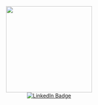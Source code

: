 <div id="header" align="center">
  <img src="https://media.giphy.com/media/v1.Y2lkPTc5MGI3NjExbnU0OTQweTdwa3R3NzRoenk3N2ozMG1rOGloMHAxaWo2emFtdzNoeiZlcD12MV9pbnRlcm5hbF9naWZfYnlfaWQmY3Q9Zw/JqmupuTVZYaQX5s094/giphy.gif" width="230"/>
</div>

<div id="badges" align="center">
<a href="https://www.linkedin.com/in/youssef-remah-989598209/">
    <img src="https://img.shields.io/badge/LinkedIn-blue?style=for-the-badge&logo=linkedin&logoColor=white" alt="LinkedIn Badge"/>
</a>
</div>

